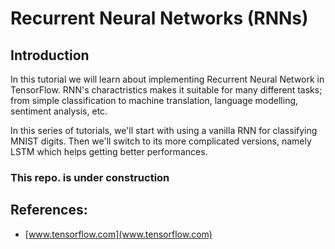 # Recurrent Neural Networks (RNNs)

## Introduction

In this tutorial we will learn about implementing Recurrent Neural Network in TensorFlow. 
RNN's charactristics makes it suitable for many different tasks; from simple classification to machine translation, language modelling, sentiment analysis, etc.

In this series of tutorials, we'll start with using a vanilla RNN for classifying MNIST digits. 
Then we'll switch to its more complicated versions, namely LSTM which helps getting better performances.


### This repo. is under construction

## References:
* [www.tensorflow.com](www.tensorflow.com)
